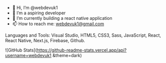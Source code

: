 - 👋 Hi, I’m @webdevuk1
- 👀 I’m a aspiring developer
- 🌱 I’m currently building a react native application
- 📫 How to reach me: webdevuk1@gmail.com

Languages and Tools:
Visual Studio, HTML5, CSS3, Sass, JavaScript, React, React Native, Next.js, Firebase, Github.

![GitHub Stats](https://github-readme-stats.vercel.app/api?username=webdevuk1 &theme=dark)

<!---
webdevuk1/webdevuk1 is a ✨ special ✨ repository because its `README.md` (this file) appears on your GitHub profile.
You can click the Preview link to take a look at your changes.
--->
